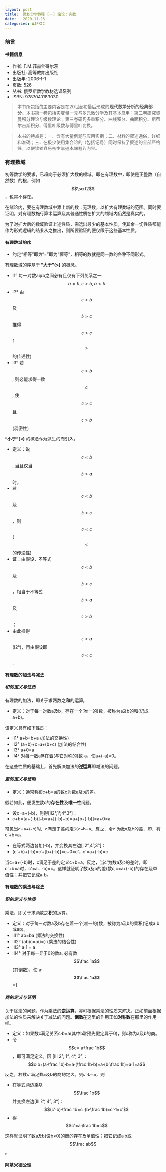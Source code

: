 ```yaml
---
layout: post
title:  微积分学教程 [一] 绪论：实数
date:   2020-11-26
categories: WJFXJC
---
```


### 前言

#### 书籍信息

- 作者: Г.М.菲赫金哥尔茨
- 出版社: 高等教育出版社
- 出版年: 2006-1-1
- 页数: 526
- 丛书: 俄罗斯数学教材选译系列
- ISBN: 9787040183030

>本书所包括的主要内容是在20世纪初最后形成的**现代数学分析的经典部分**。本书第一卷包括实变量一元与多元微分学及其基本应用；第二卷研究黎曼积分理论与级数理论；第三卷研究多重积分、曲线积分、曲面积分、斯蒂尔吉斯积分、傅里叶级数与傅里叶变换。

>本书的特点是：一、含有大量例题与应用实例；二、材料的叙述通俗、详细和准确；三、在极少使用集合论的（包括记号）同时保持了叙述的全部严格性，以便读者容易初步掌握本课程的内容。

### 有理数域

初等数学的要求，已趋向于必须扩大数的领域。即在有理数中，即使是正整数（自然数）的根，例如 $$\sqrt2$$，也常不存在。

在绪论内，要在有理数域中添上新的数：无理数，以扩大有理数域的范围。同时要证明，对有理数施行算术运算及其普通性质在扩大的领域内仍然是真实的。

为了对扩大后的数域验证上述性质，需选出最少的基本性质，使其余一切性质都能作为形式逻辑的结果从之推出，则所要验证的便仅限于这些基本性质。

#### 有理数域的序

- 约定“相等”即为“=”即为“恒等”，相等的数就是同一数的各种不同形式。

有理数域的序基于 **“大于”(>)** 的概念。

- Ⅰ1° 每一对数a与b之间必有且仅有下列关系之一 $$a=b, a>b, a<b$$
- Ⅰ2° 由 $$a>b$$ 及 $$b>c$$ 推得 $$a>c$$ ( $$>$$ 的传递性)
- Ⅰ3° 若 $$a>b$$, 则必能求得一数 $$c$$, 使 $$a>c$$ 且 $$c>b$$ (稠密性)

**“小于”(<)** 的概念作为派生的而引入。

- 定义：说 $$a<b$$, 当且仅当 $$b>a$$ 时。
- 若 $$a<b$$ 及 $$b<c$$，则 $$a<c$$ ( $$<$$ 的传递性)
- 证：由假设，不等式 $$a<b$$ 及 $$b<c$$，相当于不等式 $$b>a$$ 及 $$c>b$$；
- 由此推得 $$c>a$$(Ⅰ2°)，再由假设即 $$a<c$$.

#### 有理数的加法与减法

##### 和的定义与性质

有理数的加法，即关于求两数之**和**的运算。

- 定义：对于每一对数a及b，存在一个(唯一的)数，被称为a及b的和(记成a+b)。

该定义具有如下性质：

- Ⅱ1° a+b=b+a (加法的交换性)
- Ⅱ2° (a+b)+c=a+(b+c) (加法的结合性)
- Ⅱ3° a+0=a
- Ⅱ4° 对每一数a存在着(与它对称的)数-a，使a+(-a)=0。

在这些性质的基础上，首先解决加法的**逆运算**即减法的问题。

##### 差的定义与证明

- 定义：通常称使c+b=a的数c为数a及b的差。

假若如此，便发生数c的**存在性**及**唯一性**问题。

- 设c=a+(-b)，则得[Ⅱ2°,1°,4°,3°]：
- c+b=[a+(-b)]+b=a+[(-b)+b]=a+[b+(-b)]=a+0=a

可见当c=a+(-b)时，c满足于差的定义c+b=a。反之，令c'为数a及b的差，即，有c'+b=a。

- 在等式两边各加(-b)，并变换其左边[Ⅱ2°,4°,3°]：
- (c'+b)+(-b)=c'+[b+(-b)]=c+0=c'，c'=a+(-b)=c

当c=a+(-b)时，c满足于差的定义c+b=a。反之，当c'为数a及b的差时，即c'+b=a时，c'=a+(-b)=c。这样就证明了数a及b的差(数c,c=a+(-b))的存在及单值性；并把它记成a-b。

#### 有理数的乘法与除法

##### 积的定义与性质

乘法，即关于求两数之**积**的运算。

- 定义：对于每一对数a及b存在着一个(唯一的)数，被称为a及b的乘积(记成a·b或ab)。
- Ⅲ1° ab=ba (乘法的交换性)
- Ⅲ2° (ab)c=a(bc) (乘法的结合性)
- Ⅲ3° a·1 = a
- Ⅲ4° 对于每一异于0的数a, 必有数 $$\frac 1a$$ (其倒数)，使 a·$$\frac 1a$$=1

##### 商的定义与证明

关于除法的问题，作为乘法的**逆运算**，亦可根据乘法的性质来解决。正如前面根据加法的性质来解决关于减法的问题。**倒数**在这里的作用正如**对称数**在那里的作用一样。

- 定义：如果数c满足关系c·b=a(其中b常预先假定异于0)，则c称为a及b的商。
- 令 $$c= a·\frac 1b$$，即可满足定义。因 [Ⅲ 2°, 1°, 4°, 3°]：$$c·b=(a·\frac 1b)·b=a·(\frac 1b·b)=a·(b·\frac 1b)=a·1=a$$

反之，若数c'满足数a及b的商的定义，则c'·b=a，则

- 在等式两边乘以 $$\frac 1b$$ 并变换左边[Ⅲ 2°, 4°, 3°]：$$(c'·b)·\frac 1b=c'·(b·\frac 1b)=c'·1=c'$$
- 得 $$c'=a·\frac 1b=c$$

这样就证明了数a及b(设b≠0)的商的存在及单值性；把它记成a:b或$$\frac ab$$。

#### 阿基米德公理